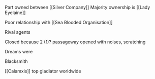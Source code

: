 Part owned between [[Silver Company]]
Majority ownership is [[Lady Eyelaine]]

Poor relationship with [[Sea Blooded Organisation]]

Rival agents

Closed because 2 (1)? passageway opened with noises, scratching

Dreams were 




Blacksmith 

[[Calamxis]] top gladiator worldwide




